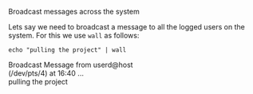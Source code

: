 Broadcast messages across the system

Lets say we need to broadcast a message to all the logged users on the system. 
For this we use `wall` as follows:

```
echo "pulling the project" | wall 
```

Broadcast Message from userd@host                                          
        (/dev/pts/4) at 16:40 ...                                              
pulling the project

